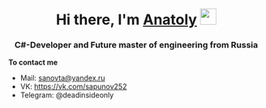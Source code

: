 <h1 align="center">Hi there, I'm <a href="https://github.com/Sapunov-Anatoly" target="_blank">Anatoly</a> 
<img src="https://github.com/blackcater/blackcater/raw/main/images/Hi.gif" height="32"/></h1>
<h3 align="center">C#-Developer and Future master of engineering from Russia</h3

#  **To contact me**
* Mail: sanovta@yandex.ru
* VK: https://vk.com/sapunov252
* Telegram: @deadinsideonly

